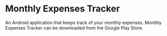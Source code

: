 # Monthly Expenses Tracker
An Android application that keeps track of your monthly expenses. 
Monthly Expenses Tracker can be downloaded from the Google Play Store.
